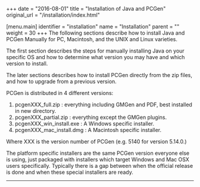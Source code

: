 +++
date = "2016-08-01"
title = "Installation of Java and PCGen"
original_url = "/installation/index.html"

[menu.main]
    identifier = "installation"
    name = "Installation"
    parent = ""
    weight = 30
+++
The following sections describe how to install Java and PCGen Manually
for PC, Macintosh, and the UNIX and Linux varieties.

The first section describes the steps for manually installing Java on
your specific OS and how to determine what version you may have and
which version to install.

The later sections describes how to install PCGen directly from the zip
files, and how to upgrade from a previous version.

PCGen is distributed in 4 different versions:

1.  pcgenXXX\_full.zip : everything including GMGen and PDF, best
    installed in new directory.
2.  pcgenXXX\_partial.zip : everything except the GMGen plugins.
3.  pcgenXXX\_win\_install.exe : A Windows specific installer.
4.  pcgenXXX\_mac\_install.dmg : A Macintosh specific installer.

Where XXX is the version number of PCGen (e.g. 5140 for version 5.14.0.)

The platform specific installers are the same PCGen version everyone
else is using, just packaged with installers which target Windows and
Mac OSX users specifically. Typically there is a gap between when the
official release is done and when these special installers are ready.

------------------------------------------------------------------------



